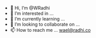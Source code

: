 - 👋 Hi, I’m @WRadhi
- 👀 I’m interested in ...
- 🌱 I’m currently learning ...
- 💞️ I’m looking to collaborate on ... 
- 📫 How to reach me ... wael@radhi.co
